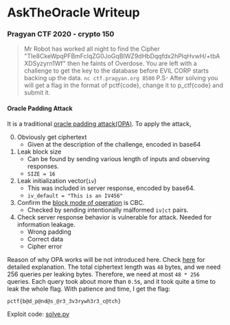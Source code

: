 # AskTheOracle Writeup

### Pragyan CTF 2020 - crypto 150

> Mr Robot has worked all night to find the Cipher "TIe8CkeWpqPFBmFcIqZG0JoGqBIWZ9dHbDqqfdx2hPlqHvwH/+tbAXDSyzyrn1Wf" then he faints of Overdose. You are left with a challenge to get the key to the database before EVIL CORP starts backing up the data.
> `nc ctf.pragyan.org 8500`
> P.S- After solving you will get a flag in the format of pctf{code}, change it to p_ctf{code} and submit it.

#### Oracle Padding Attack

It is a traditional [oracle padding attack(OPA)](https://en.wikipedia.org/wiki/Padding_oracle_attack). To apply the attack,

0. Obviously get ciphertext
	- Given at the description of the challenge, encoded in base64
1. Leak block size
	- Can be found by sending various length of inputs and observing responses.
	- `SIZE = 16`
2. Leak initialization vector(`iv`)
	- This was included in server response, encoded by base64.
	- `iv_default = "This is an IV456"`
3. Confirm the [block mode of operation](https://en.wikipedia.org/wiki/Block_cipher_mode_of_operation) is CBC.
	- Checked by sending intentionally malformed `iv|ct` pairs.
4. Check server response behavior is vulnerable for attack. Needed for information leakage.
	-  Wrong padding
	-  Correct data
	-  Cipher error

Reason of why OPA works will be not introduced here. Check [here](https://robertheaton.com/2013/07/29/padding-oracle-attack/) for detailed explanation. The total ciphertext length was `48` bytes, and we need 256 queries per leaking bytes. Therefore, we need at most `48 * 256` queries. Each query took about more than `0.5`s, and it took quite a time to leak the whole flag. With patience and time, I get the flag:

```
pctf{b@d_p@nd@s_@r3_3v3rywh3r3_c@tch}
```

Exploit code: [solve.py](solve.py)


